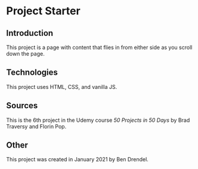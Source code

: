 # Project Starter

## Introduction

This project is a page with content that flies in from either side as you scroll down the page.

## Technologies

This project uses HTML, CSS, and vanilla JS.

## Sources

This is the 6th project in the Udemy course _50 Projects in 50 Days_ by Brad Traversy and Florin Pop.

## Other

This project was created in January 2021 by Ben Drendel.
